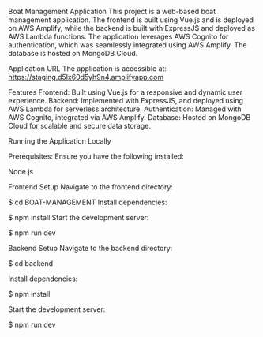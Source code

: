 Boat Management Application
This project is a web-based boat management application. The frontend is built using Vue.js and is deployed on AWS Amplify, while the backend is built with ExpressJS and deployed as AWS Lambda functions. The application leverages AWS Cognito for authentication, which was seamlessly integrated using AWS Amplify. The database is hosted on MongoDB Cloud.

Application URL
The application is accessible at:
https://staging.d5lx60d5yh9n4.amplifyapp.com

Features
Frontend: Built using Vue.js for a responsive and dynamic user experience.
Backend: Implemented with ExpressJS, and deployed using AWS Lambda for serverless architecture.
Authentication: Managed with AWS Cognito, integrated via AWS Amplify.
Database: Hosted on MongoDB Cloud for scalable and secure data storage.


Running the Application Locally

Prerequisites:
Ensure you have the following installed:

Node.js 

Frontend Setup
Navigate to the frontend directory:

$ cd BOAT-MANAGEMENT
Install dependencies:

$ npm install
Start the development server:

$ npm run dev


Backend Setup
Navigate to the backend directory:

$ cd backend

Install dependencies:

$ npm install

Start the development server:

$ npm run dev
